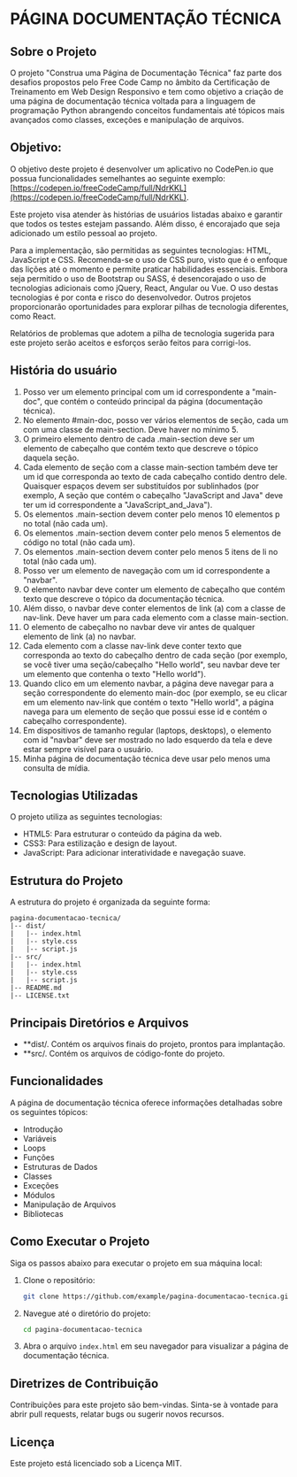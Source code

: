 # PÁGINA DOCUMENTAÇÃO TÉCNICA

## Sobre o Projeto

O projeto "Construa uma Página de Documentação Técnica" faz parte dos desafios propostos pelo Free Code Camp no âmbito da Certificação de Treinamento em Web Design Responsivo e tem como objetivo a criação de uma página de documentação técnica voltada para a linguagem de programação Python abrangendo conceitos fundamentais até tópicos mais avançados como classes, exceções e manipulação de arquivos.

## Objetivo:
O objetivo deste projeto é desenvolver um aplicativo no CodePen.io que possua funcionalidades semelhantes ao seguinte exemplo: [https://codepen.io/freeCodeCamp/full/NdrKKL](https://codepen.io/freeCodeCamp/full/NdrKKL).

Este projeto visa atender às histórias de usuários listadas abaixo e garantir que todos os testes estejam passando. Além disso, é encorajado que seja adicionado um estilo pessoal ao projeto.

Para a implementação, são permitidas as seguintes tecnologias: HTML, JavaScript e CSS. Recomenda-se o uso de CSS puro, visto que é o enfoque das lições até o momento e permite praticar habilidades essenciais. Embora seja permitido o uso de Bootstrap ou SASS, é desencorajado o uso de tecnologias adicionais como jQuery, React, Angular ou Vue. O uso destas tecnologias é por conta e risco do desenvolvedor. Outros projetos proporcionarão oportunidades para explorar pilhas de tecnologia diferentes, como React. 

Relatórios de problemas que adotem a pilha de tecnologia sugerida para este projeto serão aceitos e esforços serão feitos para corrigi-los.

## História do usuário

1. Posso ver um elemento principal com um id correspondente a "main-doc", que contém o conteúdo principal da página (documentação técnica).
2. No elemento #main-doc, posso ver vários elementos de seção, cada um com uma classe de main-section. Deve haver no mínimo 5.
3. O primeiro elemento dentro de cada .main-section deve ser um elemento de cabeçalho que contém texto que descreve o tópico daquela seção.
4. Cada elemento de seção com a classe main-section também deve ter um id que corresponda ao texto de cada cabeçalho contido dentro dele. Quaisquer espaços devem ser substituídos por sublinhados (por exemplo, A seção que contém o cabeçalho "JavaScript and Java" deve ter um id correspondente a "JavaScript_and_Java").
5. Os elementos .main-section devem conter pelo menos 10 elementos p no total (não cada um).
6. Os elementos .main-section devem conter pelo menos 5 elementos de código no total (não cada um).
7. Os elementos .main-section devem conter pelo menos 5 itens de li no total (não cada um).
8. Posso ver um elemento de navegação com um id correspondente a "navbar".
9. O elemento navbar deve conter um elemento de cabeçalho que contém texto que descreve o tópico da documentação técnica.
10. Além disso, o navbar deve conter elementos de link (a) com a classe de nav-link. Deve haver um para cada elemento com a classe main-section.
11. O elemento de cabeçalho no navbar deve vir antes de qualquer elemento de link (a) no navbar.
12. Cada elemento com a classe nav-link deve conter texto que corresponda ao texto do cabeçalho dentro de cada seção (por exemplo, se você tiver uma seção/cabeçalho "Hello world", seu navbar deve ter um elemento que contenha o texto "Hello world").
13. Quando clico em um elemento navbar, a página deve navegar para a seção correspondente do elemento main-doc (por exemplo, se eu clicar em um elemento nav-link que contém o texto "Hello world", a página navega para um elemento de seção que possui esse id e contém o cabeçalho correspondente).
14. Em dispositivos de tamanho regular (laptops, desktops), o elemento com id "navbar" deve ser mostrado no lado esquerdo da tela e deve estar sempre visível para o usuário.
15. Minha página de documentação técnica deve usar pelo menos uma consulta de mídia.

## Tecnologias Utilizadas

O projeto utiliza as seguintes tecnologias:

- HTML5: Para estruturar o conteúdo da página da web.
- CSS3: Para estilização e design de layout.
- JavaScript: Para adicionar interatividade e navegação suave.

## Estrutura do Projeto

A estrutura do projeto é organizada da seguinte forma:

```
pagina-documentacao-tecnica/
|-- dist/
|   |-- index.html
|   |-- style.css
|   |-- script.js
|-- src/
|   |-- index.html
|   |-- style.css
|   |-- script.js
|-- README.md
|-- LICENSE.txt
```

## Principais Diretórios e Arquivos

- **dist/. Contém os arquivos finais do projeto, prontos para implantação.
- **src/. Contém os arquivos de código-fonte do projeto.

## Funcionalidades

A página de documentação técnica oferece informações detalhadas sobre os seguintes tópicos:

- Introdução
- Variáveis
- Loops
- Funções
- Estruturas de Dados
- Classes
- Exceções
- Módulos
- Manipulação de Arquivos
- Bibliotecas

## Como Executar o Projeto

Siga os passos abaixo para executar o projeto em sua máquina local:

1. Clone o repositório:
   ```bash
   git clone https://github.com/example/pagina-documentacao-tecnica.git
   ```

2. Navegue até o diretório do projeto:
   ```bash
   cd pagina-documentacao-tecnica
   ```

3. Abra o arquivo `index.html` em seu navegador para visualizar a página de documentação técnica.

## Diretrizes de Contribuição

Contribuições para este projeto são bem-vindas. Sinta-se à vontade para abrir pull requests, relatar bugs ou sugerir novos recursos.

## Licença

Este projeto está licenciado sob a Licença MIT.